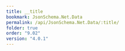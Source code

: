 ```yaml
---
title: __title
bookmark: JsonSchema.Net.Data
permalink: /api/JsonSchema.Net.Data/:title/
folder: true
order: "9.02"
version: "4.0.1"
---
```

